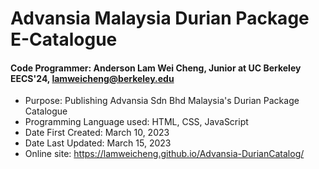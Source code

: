 # Advansia Malaysia Durian Package E-Catalogue

#### Code Programmer: Anderson Lam Wei Cheng, Junior at UC Berkeley EECS'24, lamweicheng@berkeley.edu

- Purpose: Publishing Advansia Sdn Bhd Malaysia's Durian Package Catalogue
- Programming Language used: HTML, CSS, JavaScript
- Date First Created: March 10, 2023 
- Date Last Updated: March 15, 2023
- Online site: https://lamweicheng.github.io/Advansia-DurianCatalog/

